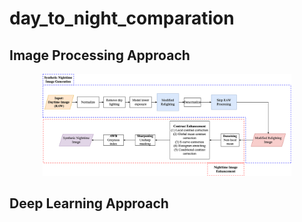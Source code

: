 # day_to_night_comparation

## Image Processing Approach

<div align="center">
    <a href="./">
        <img src="./figure/rev_framework.png" width="79%"/>
    </a>
</div>

## Deep Learning Approach
